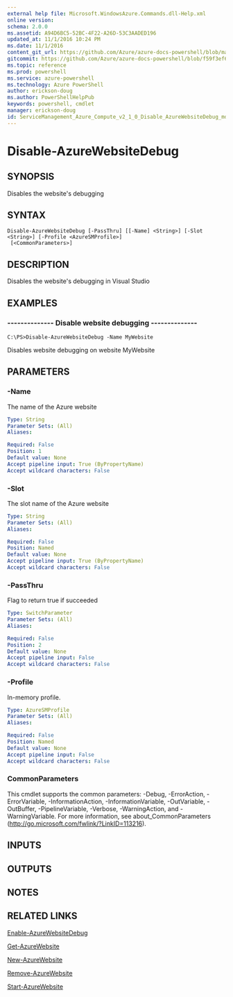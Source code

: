 ```yaml
---
external help file: Microsoft.WindowsAzure.Commands.dll-Help.xml
online version: 
schema: 2.0.0
ms.assetid: A94D6BC5-52BC-4F22-A26D-53C3AADED196
updated_at: 11/1/2016 10:24 PM
ms.date: 11/1/2016
content_git_url: https://github.com/Azure/azure-docs-powershell/blob/master/azureps-cmdlets-docs/ServiceManagement/Azure.Compute/v2.1.0/Disable-AzureWebsiteDebug.md
gitcommit: https://github.com/Azure/azure-docs-powershell/blob/f59f3ef60bc592383812213e69fd77ba950759ed/azureps-cmdlets-docs/ServiceManagement/Azure.Compute/v2.1.0/Disable-AzureWebsiteDebug.md
ms.topic: reference
ms.prod: powershell
ms.service: azure-powershell
ms.technology: Azure PowerShell
author: erickson-doug
ms.author: PowerShellHelpPub
keywords: powershell, cmdlet
manager: erickson-doug
id: ServiceManagement_Azure_Compute_v2_1_0_Disable_AzureWebsiteDebug_md
---
```


# Disable-AzureWebsiteDebug

## SYNOPSIS
Disables the website's debugging

## SYNTAX

```
Disable-AzureWebsiteDebug [-PassThru] [[-Name] <String>] [-Slot <String>] [-Profile <AzureSMProfile>]
 [<CommonParameters>]
```

## DESCRIPTION
Disables the website's debugging in Visual Studio

## EXAMPLES

### --------------  Disable website debugging --------------
```
C:\PS>Disable-AzureWebsiteDebug -Name MyWebsite
```

Disables website debugging on website MyWebsite

## PARAMETERS

### -Name
The name of the Azure website

```yaml
Type: String
Parameter Sets: (All)
Aliases: 

Required: False
Position: 1
Default value: None
Accept pipeline input: True (ByPropertyName)
Accept wildcard characters: False
```

### -Slot
The slot name of the Azure website

```yaml
Type: String
Parameter Sets: (All)
Aliases: 

Required: False
Position: Named
Default value: None
Accept pipeline input: True (ByPropertyName)
Accept wildcard characters: False
```

### -PassThru
Flag to return true if succeeded

```yaml
Type: SwitchParameter
Parameter Sets: (All)
Aliases: 

Required: False
Position: 2
Default value: None
Accept pipeline input: False
Accept wildcard characters: False
```

### -Profile
In-memory profile.

```yaml
Type: AzureSMProfile
Parameter Sets: (All)
Aliases: 

Required: False
Position: Named
Default value: None
Accept pipeline input: False
Accept wildcard characters: False
```

### CommonParameters
This cmdlet supports the common parameters: -Debug, -ErrorAction, -ErrorVariable, -InformationAction, -InformationVariable, -OutVariable, -OutBuffer, -PipelineVariable, -Verbose, -WarningAction, and -WarningVariable. For more information, see about_CommonParameters (http://go.microsoft.com/fwlink/?LinkID=113216).

## INPUTS

## OUTPUTS

## NOTES

## RELATED LINKS

[Enable-AzureWebsiteDebug](xref:ServiceManagement/Azure.Compute/v2.1.0/Enable-AzureWebsiteDebug.md)

[Get-AzureWebsite](xref:ServiceManagement/Azure.Compute/v2.1.0/Get-AzureWebsite.md)

[New-AzureWebsite](xref:ServiceManagement/Azure.Compute/v2.1.0/New-AzureWebsite.md)

[Remove-AzureWebsite](xref:ServiceManagement/Azure.Compute/v2.1.0/Remove-AzureWebsite.md)

[Start-AzureWebsite](xref:ServiceManagement/Azure.Compute/v2.1.0/Start-AzureWebsite.md)


